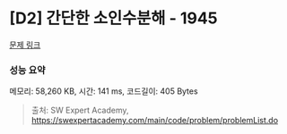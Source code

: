 # [D2] 간단한 소인수분해 - 1945 

[문제 링크](https://swexpertacademy.com/main/code/problem/problemDetail.do?contestProbId=AV5Pl0Q6ANQDFAUq) 

### 성능 요약

메모리: 58,260 KB, 시간: 141 ms, 코드길이: 405 Bytes



> 출처: SW Expert Academy, https://swexpertacademy.com/main/code/problem/problemList.do